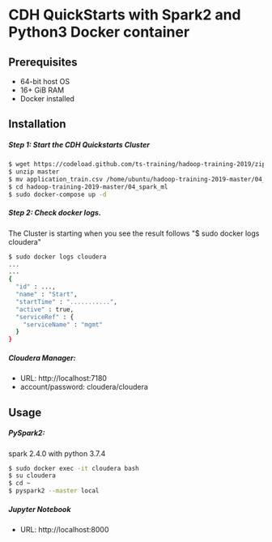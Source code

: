# CDH QuickStarts with Spark2 and Python3 Docker container

## Prerequisites
* 64-bit host OS
* 16+ GiB RAM
* Docker installed

## Installation
##### Step 1: Start the CDH Quickstarts Cluster
```sh
$ wget https://codeload.github.com/ts-training/hadoop-training-2019/zip/master
$ unzip master
$ mv application_train.csv /home/ubuntu/hadoop-training-2019-master/04_spark_ml/data/
$ cd hadoop-training-2019-master/04_spark_ml
$ sudo docker-compose up -d
```

##### Step 2: Check docker logs. 
The Cluster is starting when you see the result follows "$ sudo docker logs cloudera"
```sh
$ sudo docker logs cloudera
...
...
{
  "id" : ...,
  "name" : "Start",
  "startTime" : "...........",
  "active" : true,
  "serviceRef" : {
    "serviceName" : "mgmt"
  }
}
```

##### Cloudera Manager: 
* URL: http://localhost:7180
* account/password:  cloudera/cloudera

## Usage
##### PySpark2:
spark 2.4.0 with python 3.7.4
```sh
$ sudo docker exec -it cloudera bash
$ su cloudera
$ cd ~
$ pyspark2 --master local
```

##### Jupyter Notebook
* URL: http://localhost:8000
